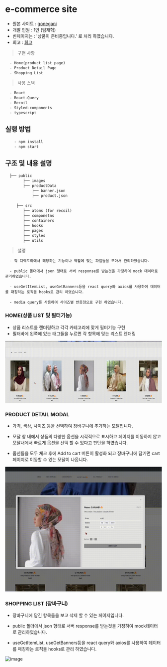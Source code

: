 # e-commerce site

- 원본 사이트 : [gonegani](https://gonegani.id/home)
- 개발 인원 : 1인 (임재혁)
- 빈페이지는 : '상품이 준비중입니다.' 로 처리 하였습니다.
- 회고 : [회고](https://jaehyuksss.tistory.com/25)

> 구현 사항

      - Home(product list page)
      - Product Detail Page
      - Shopping List

> 사용 스택

      - React
      - React-Query
      - Recoil
      - Styled-components
      - typescript

## 실행 방법

```
    - npm install
    - npm start
```

## 구조 및 내용 설명

      ├── public
            ├── images
            ├── productData
                ├── banner.json
                ├── product.json

         ├── src
            ├── atoms (for recoil)
            ├── componetns
            ├── containers
            ├── hooks
            ├── pages
            ├── styles
            ├── utils

> 설명

      - 각 디렉토리에서 해당하는 기능이나 역할에 맞는 파일들을 모아서 관리하였습니다.

      - public 폴더에서 json 형태로 서버 response를 받는것을 가정하여 mock 데이터로 관리하였습니다.

      - useGetItemList, useGetBanners등을 react query와 axios를 사용하여 데이터를 패칭하는 로직을 hooks로 관리 하였습니다.

      - media query를 사용하여 사이즈별 반응형으로 구현 하였습니다.

### HOME(상품 LIST 및 필터기능)

- 상품 리스트를 렌더링하고 각각 카테고리에 맞게 필터기능 구현
- 필터바에 왼쪽에 있는 태그들을 누르면 각 항목에 맞는 리스트 렌더링

<img src="https://github.com/Jaehyuksssss/team-fresh-term-project/blob/master/public/Images/Filter.gif?raw=true"  width="642" height="200" alt="image">

### PRODUCT DETAIL MODAL

- 가격, 색상, 사이즈 등을 선택하여 장바구니에 추가하는 모달입니다.

- 모달 창 내에서 상품의 다양한 옵션을 시각적으로 표시하고 페이지를 이동하지 않고 모달내에서 빠르게 옵션을 선택 할 수 있다고 판단을 하였습니다.

- 옵션들을 모두 체크 후에 Add to cart 버튼이 활성화 되고 장바구니에 담기면 cart페이지로 이동할 수 있는 모달이 나옵니다.

<img src="https://github.com/Jaehyuksssss/team-fresh-term-project/blob/master/public/Images/Detail.gif?raw=true" width="642" height="400" alt="image">

### SHOPPING LIST (장바구니)

- 장바구니에 담긴 항목들을 보고 삭제 할 수 있는 페이지입니다.

- public 폴더에서 json 형태로 서버 response를 받는것을 가정하여 mock데이터로 관리하였습니다.

- useGetItemList, useGetBanners등을 react query와 axios를 사용하여 데이터를 패칭하는 로직을 hooks로 관리 하였습니다.

<img src="https://github.com/Jaehyuksssss/team-fresh-term-project/blob/master/public/Images/shopping.gif?raw=true" width="642" height="400" alt="image">
